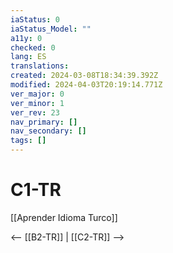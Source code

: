 ```yaml
---
iaStatus: 0
iaStatus_Model: ""
a11y: 0
checked: 0
lang: ES
translations: 
created: 2024-03-08T18:34:39.392Z
modified: 2024-04-03T20:19:14.771Z
ver_major: 0
ver_minor: 1
ver_rev: 23
nav_primary: []
nav_secondary: []
tags: []
---
```

# C1-TR

[[Aprender Idioma Turco]]

<-- [[B2-TR]] | [[C2-TR]] -->